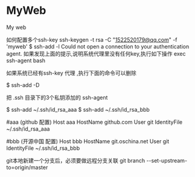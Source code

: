 # MyWeb
My web

如何配置多个ssh-key
ssh-keygen -t rsa -C "1522520179@qq.com" -f 'myweb'
$ ssh-add -l
Could not open a connection to your authentication agent.
如果发现上面的提示,说明系统代理里没有任何key,执行如下操作
exec ssh-agent bash

如果系统已经有ssh-key 代理 ,执行下面的命令可以删除

$ ssh-add -D

把 .ssh 目录下的3个私钥添加的 ssh-agent

$ ssh-add ~/.ssh/id_rsa_aaa
$ ssh-add ~/.ssh/id_rsa_bbb

#aaa  (github 配置)
Host aaa
    HostName github.com
    User git
    IdentityFile ~/.ssh/id_rsa_aaa

#bbb  (开源中国 配置)
Host bbb
    HostName git.oschina.net
    User git
    IdentityFile ~/.ssh/id_rsa_bbb
	
	
git本地新建一个分支后，必须要做远程分支关联
git branch --set-upstream-to=origin/master
